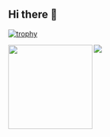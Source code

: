 ## Hi there 👋

<!--
**renya-create/renya-create** is a ✨ _special_ ✨ repository because its `README.md` (this file) appears on your GitHub profile.

Here are some ideas to get you started:

- 🔭 I’m currently working on ...
- 🌱 I’m currently learning ...
- 👯 I’m looking to collaborate on ...
- 🤔 I’m looking for help with ...
- 💬 Ask me about ...
- 📫 How to reach me: ...
- 😄 Pronouns: ...
- ⚡ Fun fact: ...
-->

[![trophy](https://github-profile-trophy.vercel.app/?username=tingtt&row=1&column=7&margin-w=15)](https://github.com/ryo-ma/github-profile-trophy)

<div>
  <img height="170" align="left" src="https://github-readme-stats.vercel.app/api?username=tingtt&count_private=true&include_all_commits=true&show_icons=true&theme=" />
  <img src="https://github-readme-stats.vercel.app/api/top-langs/?username=tingtt&layout=compact" />
</div>
